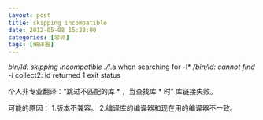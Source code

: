 ```yaml
---
layout: post
title: skipping incompatible
date: 2012-05-08 15:28:00
categories: [零碎]
tags: [编译器]
---
```

*bin/ld: skipping incompatible ./l*.a when searching for -l*
*/bin/ld: cannot find -l*
collect2: ld returned 1 exit status


个人非专业翻译：“跳过不匹配的库 * ，当查找库 * 时”
库链接失败。

可能的原因：
1.版本不兼容。
2.编译库的编译器和现在用的编译器不一致。